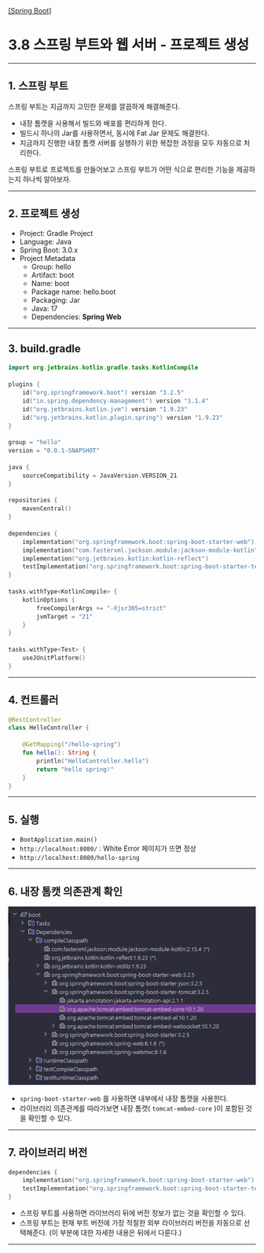 <nav>
    <a href="../.." target="_blank">[Spring Boot]</a>
</nav>

# 3.8 스프링 부트와 웹 서버 - 프로젝트 생성

---

## 1. 스프링 부트
스프링 부트는 지금까지 고민한 문제를 깔끔하게 해결해준다.
- 내장 톰캣을 사용해서 빌드와 배포를 편리하게 한다.
- 빌드시 하나의 Jar를 사용하면서, 동시에 Fat Jar 문제도 해결한다.
- 지금까지 진행한 내장 톰캣 서버를 실행하기 위한 복잡한 과정을 모두 자동으로 처리한다.

스프링 부트로 프로젝트를 만들어보고 스프링 부트가 어떤 식으로 편리한 기능을 제공하는지 하나씩 알아보자.

---

## 2. 프로젝트 생성
- Project: Gradle Project
- Language: Java
- Spring Boot: 3.0.x
- Project Metadata
  - Group: hello
  - Artifact: boot
  - Name: boot
  - Package name: hello.boot
  - Packaging: Jar
  - Java: 17
  - Dependencies: **Spring Web**

---

## 3. build.gradle
```kotlin
import org.jetbrains.kotlin.gradle.tasks.KotlinCompile

plugins {
	id("org.springframework.boot") version "3.2.5"
	id("io.spring.dependency-management") version "1.1.4"
	id("org.jetbrains.kotlin.jvm") version "1.9.23"
	id("org.jetbrains.kotlin.plugin.spring") version "1.9.23"
}

group = "hello"
version = "0.0.1-SNAPSHOT"

java {
	sourceCompatibility = JavaVersion.VERSION_21
}

repositories {
	mavenCentral()
}

dependencies {
	implementation("org.springframework.boot:spring-boot-starter-web")
	implementation("com.fasterxml.jackson.module:jackson-module-kotlin")
	implementation("org.jetbrains.kotlin:kotlin-reflect")
	testImplementation("org.springframework.boot:spring-boot-starter-test")
}

tasks.withType<KotlinCompile> {
	kotlinOptions {
		freeCompilerArgs += "-Xjsr305=strict"
		jvmTarget = "21"
	}
}

tasks.withType<Test> {
	useJUnitPlatform()
}
```

---

## 4. 컨트롤러
```kotlin
@RestController
class HelloController {

    @GetMapping("/hello-spring")
    fun hello(): String {
        println("HelloController.hello")
        return "hello spring!"
    }
}
```

---

## 5. 실행
- `BootApplication.main()`
- `http://localhost:8080/` : White Error 페이지가 뜨면 정상
- `http://localhost:8080/hello-spring`

---

## 6. 내장 톰캣 의존관계 확인
![embed-tomcat-dependency](./imgs/embed-tomcat-dependency.png)

- `spring-boot-starter-web` 를 사용하면 내부에서 내장 톰캣을 사용한다.
- 라이브러리 의존관계를 따라가보면 내장 톰캣( `tomcat-embed-core` )이 포함된 것을 확인할 수 있다.

---

## 7. 라이브러리 버전
```kotlin
dependencies {
	implementation("org.springframework.boot:spring-boot-starter-web")
    testImplementation("org.springframework.boot:spring-boot-starter-test")
}
```
- 스프링 부트를 사용하면 라이브러리 뒤에 버전 정보가 없는 것을 확인할 수 있다.
- 스프링 부트는 현재 부트 버전에 가장 적절한 외부 라이브러리 버전을 자동으로 선택해준다. (이 부분에 대한
자세한 내용은 뒤에서 다룬다.)

---
